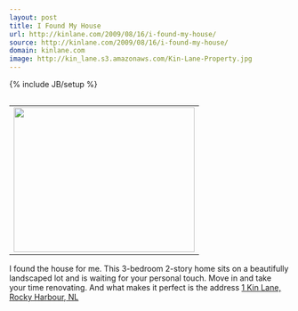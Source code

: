 ```yaml
---
layout: post
title: I Found My House
url: http://kinlane.com/2009/08/16/i-found-my-house/
source: http://kinlane.com/2009/08/16/i-found-my-house/
domain: kinlane.com
image: http://kin_lane.s3.amazonaws.com/Kin-Lane-Property.jpg
---
```

{% include JB/setup %}<table border="0"
       align="right">
     <tbody>
          <tr>
               <td>
                    <a href="http://www.century21.ca/Property/NL/A0K_1N0/Rocky_Harbour/Kin_Lane/1"><img class="alignright"
                         title="Kin Lane Property"
                         src="http://kin_lane.s3.amazonaws.com/Kin-Lane-Property.jpg"
                         alt=""
                         width="325"
                         height="260" /></a>
               </td>
          </tr>
     </tbody>
</table>

<p>
     I found the house for me. This 3-bedroom 2-story home sits on a beautifully landscaped lot and is waiting for your personal touch. Move in and take your time renovating. And what makes it perfect is the address <a href="http://www.century21.ca/Property/NL/A0K_1N0/Rocky_Harbour/Kin_Lane/1">1 Kin Lane, Rocky Harbour, NL</a>
</p>

<p class="c1">
     <a href="http://www.century21.ca/Property/NL/A0K_1N0/Rocky_Harbour/Kin_Lane/1"></a>
</p>